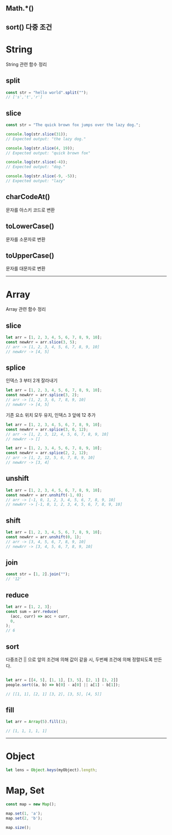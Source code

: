 ## Math.\*()

## sort() 다중 조건

# String

String 관련 함수 정리

## split

```javascript
const str = "hello world".split("");
// ['s','t','r']
```

## slice

```javascript
const str = "The quick brown fox jumps over the lazy dog.";

console.log(str.slice(31));
// Expected output: "the lazy dog."

console.log(str.slice(4, 19));
// Expected output: "quick brown fox"

console.log(str.slice(-4));
// Expected output: "dog."

console.log(str.slice(-9, -5));
// Expected output: "lazy"
```

## charCodeAt()

문자를 아스키 코드로 변환

## toLowerCase()

문자를 소문자로 변환

## toUpperCase()

문자를 대문자로 변환

---

# Array

Array 관련 함수 정리

## slice

```javascript
let arr = [1, 2, 3, 4, 5, 6, 7, 8, 9, 10];
const newArr = arr.slice(3, 5);
// arr -> [1, 2, 3, 4, 5, 6, 7, 8, 9, 10]
// newArr -> [4, 5]
```

## splice

인덱스 3 부터 2개 잘라내기
```javascript
let arr = [1, 2, 3, 4, 5, 6, 7, 8, 9, 10];
const newArr = arr.splice(3, 2);
// arr -> [1, 2, 3, 6, 7, 8, 9, 10]
// newArr -> [4, 5]
```

기존 요소 위치 모두 유지, 인덱스 3 앞에 12 추가
```javascript
let arr = [1, 2, 3, 4, 5, 6, 7, 8, 9, 10];
const newArr = arr.splice(3, 0, 12);
// arr -> [1, 2, 3, 12, 4, 5, 6, 7, 8, 9, 10]
// newArr -> []
```

```javascript
let arr = [1, 2, 3, 4, 5, 6, 7, 8, 9, 10];
const newArr = arr.splice(2, 2, 12);
// arr -> [1, 2, 12, 5, 6, 7, 8, 9, 10]
// newArr -> [3, 4]
```


## unshift

```javascript
let arr = [1, 2, 3, 4, 5, 6, 7, 8, 9, 10];
const newArr = arr.unshift(-1, 0);
// arr -> [-1, 0, 1, 2, 3, 4, 5, 6, 7, 8, 9, 10]
// newArr -> [-1, 0, 1, 2, 3, 4, 5, 6, 7, 8, 9, 10]
```

## shift

```javascript
let arr = [1, 2, 3, 4, 5, 6, 7, 8, 9, 10];
const newArr = arr.unshift(0, 1);
// arr -> [3, 4, 5, 6, 7, 8, 9, 10]
// newArr -> [3, 4, 5, 6, 7, 8, 9, 10]
```

## join

```javascript
const str = [1, 2].join("");
// '12'
```

## reduce

```javascript
let arr = [1, 2, 3];
const sum = arr.reduce(
  (acc, curr) => acc + curr,
  0,
);
// 6

```

## sort

다중조건
|| 으로 앞의 조건에 의해 값이 같을 시, 두번째 조건에 의해 정렬되도록 만든다.
```javascript

let arr = [[4, 5], [1, 1], [3, 5], [2, 1] [3, 2]]
people.sort((a, b) => b[0] - a[0] || a[1] - b[1]);

// [[1, 1], [2, 1] [3, 2], [3, 5], [4, 5]]
```

## fill
```javascript
let arr = Array(5).fill(1);

// [1, 1, 1, 1, 1]
```

---

# Object

```javascript
let lens = Object.keys(myObject).length;
```

# Map, Set

```javascript
const map = new Map();

map.set(1, 'a');
map.set(2, 'b');

map.size();

```
